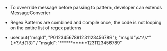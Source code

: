 - To ovverride message before passing to pattern, developer can extends MessageConverter 
- Regex Patterns are combined and compile once, the code is not looping on the entire list of regex patterns
 
-   user.put("msgId", "P01234567891231123456789");  <maskPattern>\"msgId\"\s*:\s*\"(.*?)\d{13}\"</maskPattern>  / "msgId":"***********1231123456789"
    
